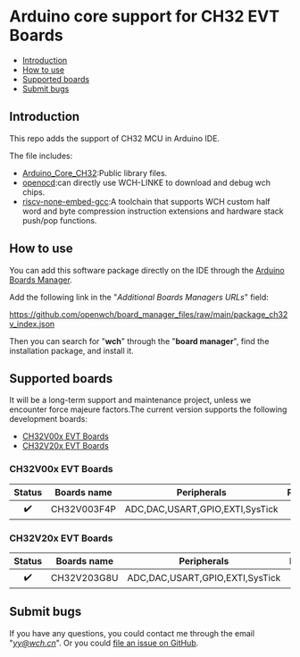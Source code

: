 # Arduino core support for CH32 EVT Boards

* [Introduction](https://github.com/openwch/arduino_core_ch32#Introduction)<br>
* [How to use](https://github.com/openwch/arduino_core_ch32#How-to-use)<br>
* [Supported boards](https://github.com/openwch/arduino_core_ch32#Supported-boards)<br>
* [Submit bugs](https://github.com/openwch/arduino_core_ch32#Submit-bugs)<br>

## Introduction

This repo adds the support of CH32 MCU in Arduino IDE.<br>

The file includes:
* [Arduino_Core_CH32](https://github.com/openwch/arduino_core_ch32):Public library files.
* [openocd](https://github.com/openwch/openocd_wch):can directly use WCH-LINKE to download and debug wch chips.
* [riscv-none-embed-gcc](https://github.com/openwch/risc-none-embed-gcc):A toolchain that supports WCH custom half word and byte compression instruction extensions and hardware stack push/pop functions.

## How to use

You can add this software package directly on the IDE through the [Arduino Boards Manager](https://www.arduino.cc/en/guide/cores).

Add the following link in the "*Additional Boards Managers URLs*" field:

https://github.com/openwch/board_manager_files/raw/main/package_ch32v_index.json

Then you can search for "**wch**" through the "**board manager**", find the installation package, and install it.

## Supported boards

It will be a long-term support and maintenance project, unless we encounter force majeure factors.The current version supports the following development boards:

- [CH32V00x EVT Boards](#CH32V00x-EVT-Boards)
- [CH32V20x EVT Boards](#CH32V20x-EVT-Boards)

### CH32V00x EVT Boards

| Status | Boards name | Peripherals | Release |
| :----: |     ----    |     ----    | :-----: |
| :heavy_check_mark: | CH32V003F4P | ADC,DAC,USART,GPIO,EXTI,SysTick | 1.0.0 |  

### CH32V20x EVT Boards

| Status | Boards name | Peripherals | Release |
| :----: |     ----    |     ----    | :-----: |
| :heavy_check_mark: | CH32V203G8U | ADC,DAC,USART,GPIO,EXTI,SysTick | 1.0.0 |  

## Submit bugs

If you have any questions, you could contact me through the email "*yy@wch.cn*".
Or you could [file an issue on GitHub](https://github.com/openwch/arduino_core_ch32/issues/new).


